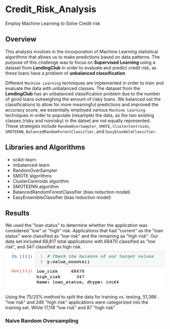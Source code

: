 # Credit_Risk_Analysis
Employ Machine Learning to Solve Credit risk 

## Overview

This analysis involves in the incorporation of Machine Learning statistical algorithms that allows us to make predictions based on data patterns. The purpose of this challenge was to focus on **Supervised Learning** using a dataset from **LendingClub** in order to evaluate and predict credit risk, as these loans have a problem of **unbalanced classification**

Different `Machine Learning` techniques are implemented in order to train and evaluate the data with unbalanced classes. The dataset from the **LendingClub** has an unbalanced classification problem due to the number of good loans outweighing the amount of risky loans. We balanced out the classifications to allow for more meaningful predictions and improved the accuracy score, we essentially employed various `Machine Learning` techniques in order to populate (resample) the data, as the two existing classes (risky and nonrisky) in the datset are not equally represented.  These strategies include `RandomOverSampler`, `SMOTE`, `ClusterCentroids`, `SMOTEENN`, `BalancedRandomForestClassifier`, and `EasyEnsembleClassifier`.


## Libraries and Algorithms
- scikit-learn
- imbalanced-learn 
- RandomOverSampler
- SMOTE algorithms
- ClusterCentroids algorithm
- SMOTEENN algorithm
- BalancedRandomForestClassifier (bias reduction model)
- EasyEnsembleClassifier (bias reduction model)


## Results

We used the "loan status" to determine whether the application was considered "low" or "high" risk. Applications that had "current" as the "loan status" were classified as "low risk" and the remaining as "high risk". Our data set included 68,817 total applications with 68470 classified as "low risk", and 347 classified as high risk.
![Pic 1](https://github.com/schoolboycamel/Credis__risk_analysis/blob/main/Resources/1_target%20value%20balance.png)     


Using the 75/25% method to split the data for training vs. testing, 51,366 "low risk" and 246 "high risk" applications were categorized into the training set. While 17,118 "low risk" and 87 "high risk"

### Naive Random Oversampling 
